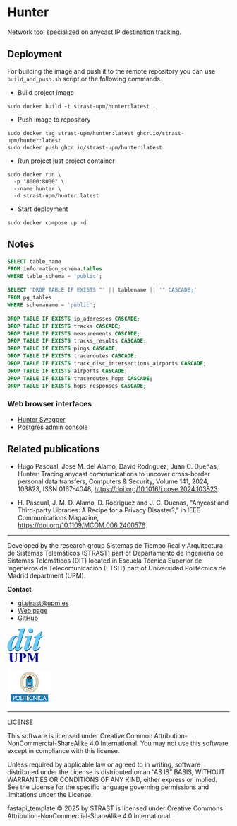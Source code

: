 # Hunter

Network tool specialized on anycast IP destination tracking. 

## Deployment 

For building the image and push it to the remote repository you can use 
`build_and_push.sh` script or the following commands.

- Build project image
```shell
sudo docker build -t strast-upm/hunter:latest .
```

- Push image to repository
```shell
sudo docker tag strast-upm/hunter:latest ghcr.io/strast-upm/hunter:latest
sudo docker push ghcr.io/strast-upm/hunter:latest
```

- Run project just project container
```shell
sudo docker run \
  -p "8000:8000" \
  --name hunter \
  -d strast-upm/hunter:latest
```

- Start deployment
```shell
sudo docker compose up -d
```

## Notes
```sql
SELECT table_name 
FROM information_schema.tables 
WHERE table_schema = 'public';
```

```sql
SELECT 'DROP TABLE IF EXISTS "' || tablename || '" CASCADE;'
FROM pg_tables 
WHERE schemaname = 'public';
```

```sql
DROP TABLE IF EXISTS ip_addresses CASCADE;
DROP TABLE IF EXISTS tracks CASCADE;
DROP TABLE IF EXISTS measurements CASCADE;
DROP TABLE IF EXISTS tracks_results CASCADE;
DROP TABLE IF EXISTS pings CASCADE;
DROP TABLE IF EXISTS traceroutes CASCADE;
DROP TABLE IF EXISTS track_disc_intersections_airports CASCADE;
DROP TABLE IF EXISTS airports CASCADE;
DROP TABLE IF EXISTS traceroutes_hops CASCADE;
DROP TABLE IF EXISTS hops_responses CASCADE;
```

### Web browser interfaces

- [Hunter Swagger](http://127.0.0.1:8000/docs)
- [Postgres admin console](http://localhost:8080)

## Related publications

- Hugo Pascual, Jose M. del Alamo, David Rodriguez, Juan C. Dueñas,
Hunter: Tracing anycast communications to uncover cross-border personal data transfers,
Computers & Security, Volume 141, 2024, 103823, ISSN 0167-4048,
https://doi.org/10.1016/j.cose.2024.103823.

- H. Pascual, J. M. D. Alamo, D. Rodriguez and J. C. Duenas,
"Anycast and Third-party Libraries: A Recipe for a Privacy Disaster?," in 
IEEE Communications Magazine, https://doi.org/10.1109/MCOM.006.2400576.

---

Developed by the research group Sistemas de Tiempo Real y Arquitectura de
Sistemas Telemáticos (STRAST) part of Departamento de Ingeniería de Sistemas
Telemáticos (DIT) located in Escuela Técnica Superior de Ingenieros de
Telecomunicación (ETSIT) part of Universidad Politécnica de Madrid
department (UPM).

**Contact**
- gi.strast@upm.es
- [Web page](http://web.dit.upm.es/~str/)
- [GitHub](https://github.com/STRAST-UPM/)

<img alt="logo_dit" src="./docu/statics/dit_logo.gif" width="80"/>

![upm_logo](./docu/statics/upm_logo.png)

---

LICENSE

This software is licensed under Creative Common
Attribution-NonCommercial-ShareAlike 4.0 International. You may not use this
software except in compliance with this license.

Unless required by applicable law or agreed to in writing, software distributed
under the License is distributed on an “AS IS” BASIS, WITHOUT WARRANTIES OR
CONDITIONS OF ANY KIND, either express or implied. See the License for the
specific language governing permissions and limitations under the License.

fastapi_template © 2025 by STRAST is licensed under Creative Commons
Attribution-NonCommercial-ShareAlike 4.0 International.
